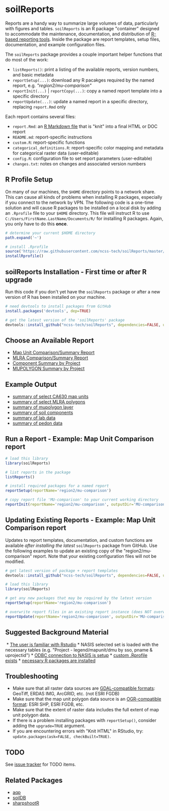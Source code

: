 
# soilReports
Reports are a handy way to summarize large volumes of data, particularly with figures and tables. `soilReports` is an R package "container" designed to accommodate the maintenance, documentation, and distribution of [R-based reporting tools](http://rmarkdown.rstudio.com/). Inside the package are report templates, setup files, documentation, and example configuration files. 

The `soilReports` package provides a couple important helper functions that do most of the work:

 * `listReports()`: print a listing of the available reports, version numbers, and basic metadata
 * `reportSetup(...)`: download any R pacakges required by the named report, e.g. *"region2/mu-comparison"*
 * `reportInit(...)` | `reportCopy(...)`: copy a named report template into a specific directory
 * `reportUpdate(...)`: update a named report in a specific directory, replacing `report.Rmd` only

Each report contains several files:

 * `report.Rmd`: an [R Markdown file](http://rmarkdown.rstudio.com/) that is "knit" into a final HTML or DOC report
 * `README.md`: report-specific instructions
 * `custom.R`: report-specific functions
 * `categorical_definitions.R`: report-specific color mapping and metadata for categorical raster data (user-editable)
 * `config.R`: configuration file to set report parameters (user-editable)
 * `changes.txt`: notes on changes and associated version numbers


## R Profile Setup
On many of our machines, the `$HOME` directory points to a network share. This can cause all kinds of problems when installing R packages, especially if you connect to the network by VPN. The following code is a one-time solution and will cause R packages to be installed on a local disk by adding an `.Rprofile` file to your `$HOME` directory. This file will instruct R to use `C:/Users/FirstName.LastName/Documents/R/` for installing R packages. Again, you only have to do this **once**.

```r
# determine your current $HOME directory
path.expand('~')

# install .Rprofile
source('https://raw.githubusercontent.com/ncss-tech/soilReports/master/R/installRprofile.R')
installRprofile()
```


## soilReports Installation - First time or after R upgrade
Run this code if you don't yet have the `soilReports` package or after a new version of R has been installed on your machine.

```r
# need devtools to install packages from GitHub
install.packages('devtools', dep=TRUE)

# get the latest version of the 'soilReports' package
devtools::install_github("ncss-tech/soilReports", dependencies=FALSE, upgrade_dependencies=FALSE) 
```

## Choose an Available Report

 * [Map Unit Comparison/Summary Report](https://github.com/ncss-tech/soilReports/tree/master/inst/reports/region2/mu-comparison)
 * [MLRA Comparison/Summary Report](https://github.com/ncss-tech/soilReports/tree/master/inst/reports/region2/mlra-comparison)
 * [Component Summary by Project](https://github.com/ncss-tech/soilReports/tree/master/inst/reports/region11/component_summary_by_project)
 * [MUPOLYGON Summary by Project](https://github.com/ncss-tech/soilReports/tree/master/inst/reports/region11/mupolygon_summary_by_project)

## Example Output
  
  * [summary of select CA630 map units](http://ncss-tech.github.io/example-reports/mu-comparison/CA630-mu-comparison.html)
  * [summary of select MLRA polygons](http://ncss-tech.github.io/example-reports/mu-comparison/MLRA-comparison-report.html)
  * [summary of mupolygon layer](http://ncss-tech.github.io/example-reports/mupolygon_report.html)
  * [summary of soil components](http://ncss-tech.github.io/example-reports/component_report.html)
  * [summary of lab data](http://ncss-tech.github.io/example-reports/lab_report.html)
  * [summary of pedon data](http://ncss-tech.github.io/example-reports/pedon_report.html)


## Run a Report - Example: Map Unit Comparison report

```r
# load this library
library(soilReports)

# list reports in the package
listReports()

# install required packages for a named report
reportSetup(reportName='region2/mu-comparison')

# copy report file 'MU-comparison' to your current working directory
reportInit(reportName='region2/mu-comparison', outputDir='MU-comparison')
```

## Updating Existing Reports - Example: Map Unit Comparison report 
Updates to report templates, documentation, and custom functions are available *after installing the latest* `soilReports` package from GitHub. Use the following examples to update an existing copy of the "region2/mu-comparison" report. Note that your existing configuration files will not be modified.

```r
# get latest version of package + report templates
devtools::install_github("ncss-tech/soilReports", dependencies=FALSE, upgrade_dependencies=FALSE)

# load this library
library(soilReports)

# get any new packages that may be required by the latest version
reportSetup(reportName='region2/mu-comparison')

# overwrite report files in an existing report instance (does NOT overwrite config)
reportUpdate(reportName='region2/mu-comparison', outputDir='MU-comparison')
```

## Suggested Background Material
 * [The user is familiar with Rstudio](http://ncss-tech.github.io/stats_for_soil_survey/chapters/1_introduction/1_introduction.html) * NASIS selected set is loaded with the necessary tables (e.g. "Project - legend/mapunit/dmu by sso, pname & uprojectid") * [ODBC connection to NASIS is setup](http://ncss-tech.github.io/AQP/soilDB/setup_local_nasis.html) * [custom .Rprofile exists](https://github.com/ncss-tech/soilReports#pre-installation-nrcs-only-this-is-only-required-once) * [necessary R packages are installed](http://ncss-tech.github.io/stats_for_soil_survey/chapters/0_pre-class-assignment/pre-class-assignment.html)

## Troubleshooting
 * Make sure that all raster data sources are [GDAL-compatible formats](http://www.gdal.org/formats_list.html): GeoTiff, ERDAS IMG, ArcGRID, etc. (not ESRI FGDB)
 * Make sure that the map unit polygon data source is an [OGR-compatible format](http://www.gdal.org/ogr_formats.html): ESRI SHP, ESRI FGDB, etc.
 * Make sure that the extent of raster data includes the full extent of map unit polygon data.
 * If there is a problem installing packages with `reportSetup()`, consider adding the `upgrade=TRUE` argument.
 * If you are encountering errors with "Knit HTML" in RStudio, try: `update.packages(ask=FALSE, checkBuilt=TRUE)`.

## TODO
See [issue tracker](https://github.com/ncss-tech/soilReports/issues) for TODO items.


## Related Packages
 * [aqp](https://github.com/ncss-tech/aqp)
 * [soilDB](https://github.com/ncss-tech/soilDB)
 * [sharpshootR](https://github.com/ncss-tech/sharpshootR)
 

